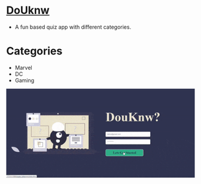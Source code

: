 # [DoUknw](https://douknw.netlify.app/)

- A fun based quiz app with different categories.

# Categories

- Marvel
- DC
- Gaming

![gif](/assets/gif.gif)
